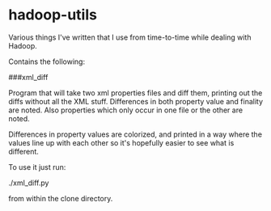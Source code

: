 # hadoop-utils

Various things I've written that I use from time-to-time while dealing with Hadoop.

Contains the following:

###xml_diff

Program that will take two xml properties files and diff them, printing out the diffs without all the XML
stuff.  Differences in both property value and finality are noted.  Also properties which only occur in
one file or the other are noted.

Differences in property values are colorized, and printed in a way where the values line up with each other
so it's hopefully easier to see what is different.

To use it just run:

./xml_diff.py <filea> <fileb>

from within the clone directory.
